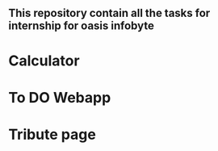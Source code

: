 <h2>This repository contain all the tasks for internship for oasis infobyte</h2>


# Calculator
<h1>To DO Webapp</h1>
<h1>Tribute page</h1>

